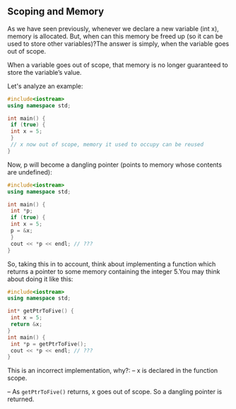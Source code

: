 ## Scoping and Memory

As we have seen previously, whenever we declare a new variable (int x), memory is allocated.
But, when can this memory be freed up (so it can
be used to store other variables)?The answer is simply, when the variable goes out of scope.

When a variable goes out of scope, that
memory is no longer guaranteed to store the
variable’s value.

Let's analyze an example:

```cpp
#include<iostream>
using namespace std;

int main() {
 if (true) {
 int x = 5;
 }
 // x now out of scope, memory it used to occupy can be reused
}
```
Now, p will become a dangling pointer (points to
memory whose contents are undefined):
```cpp
#include<iostream>
using namespace std;

int main() {
 int *p;
 if (true) {
 int x = 5;
 p = &x;
 }
 cout << *p << endl; // ???
}
```

So, taking this in to account, think about implementing a function which returns a pointer
to some memory containing the integer 5.You may think about doing it like this:

```cpp
#include<iostream>
using namespace std;

int* getPtrToFive() {
 int x = 5;
 return &x;
}
int main() {
 int *p = getPtrToFive();
 cout << *p << endl; // ???
}
```
This is an incorrect implementation, why?:
– x is declared in the function scope.

– As `getPtrToFive()` returns, x goes out of scope. So a dangling pointer is returned.



